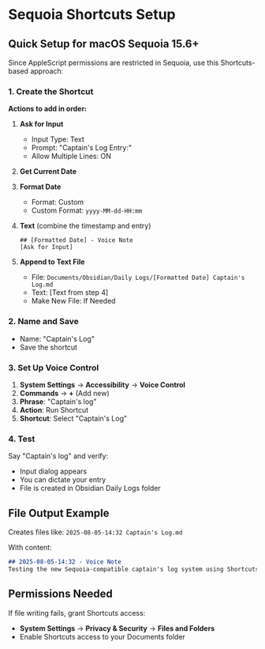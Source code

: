 # Sequoia Shortcuts Setup

## Quick Setup for macOS Sequoia 15.6+

Since AppleScript permissions are restricted in Sequoia, use this Shortcuts-based approach:

### 1. Create the Shortcut

**Actions to add in order:**

1. **Ask for Input**
   - Input Type: Text  
   - Prompt: "Captain's Log Entry:"
   - Allow Multiple Lines: ON

2. **Get Current Date**

3. **Format Date**
   - Format: Custom
   - Custom Format: `yyyy-MM-dd-HH:mm`

4. **Text** (combine the timestamp and entry)
   ```
   ## [Formatted Date] - Voice Note
   [Ask for Input]
   
   ```

5. **Append to Text File**
   - File: `Documents/Obsidian/Daily Logs/[Formatted Date] Captain's Log.md`
   - Text: [Text from step 4]
   - Make New File: If Needed

### 2. Name and Save
- Name: "Captain's Log"
- Save the shortcut

### 3. Set Up Voice Control
1. **System Settings** → **Accessibility** → **Voice Control**
2. **Commands** → **+** (Add new)
3. **Phrase**: "Captain's log"
4. **Action**: Run Shortcut
5. **Shortcut**: Select "Captain's Log"

### 4. Test
Say "Captain's log" and verify:
- Input dialog appears
- You can dictate your entry
- File is created in Obsidian Daily Logs folder

## File Output Example

Creates files like: `2025-08-05-14:32 Captain's Log.md`

With content:
```markdown
## 2025-08-05-14:32 - Voice Note
Testing the new Sequoia-compatible captain's log system using Shortcuts.
```

## Permissions Needed

If file writing fails, grant Shortcuts access:
- **System Settings** → **Privacy & Security** → **Files and Folders**
- Enable Shortcuts access to your Documents folder
